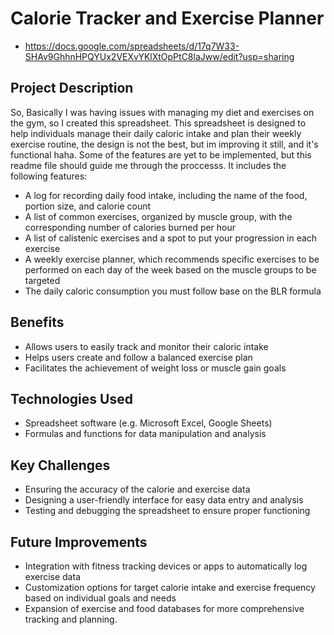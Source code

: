 # Calorie Tracker and Exercise Planner
- https://docs.google.com/spreadsheets/d/17q7W33-SHAv9GhhnHPQYUx2VEXvYKlXtOpPtC8laJww/edit?usp=sharing
## Project Description

So, Basically I was having issues with managing my diet and exercises on the gym, so I created this spreadsheet. This spreadsheet is designed to help individuals manage their daily caloric intake and plan their weekly exercise routine, the design is not the best, but im improving it still, and it's functional haha. Some of the features are yet to be implemented, but this readme file should guide me through the proccesss. It includes the following features:

- A log for recording daily food intake, including the name of the food, portion size, and calorie count
- A list of common exercises, organized by muscle group, with the corresponding number of calories burned per hour
- A list of calistenic exercises and a spot to put your progression in each exercise
- A weekly exercise planner, which recommends specific exercises to be performed on each day of the week based on the muscle groups to be targeted
- The daily caloric consumption you must follow base on the BLR formula


## Benefits

- Allows users to easily track and monitor their caloric intake
- Helps users create and follow a balanced exercise plan
- Facilitates the achievement of weight loss or muscle gain goals

## Technologies Used

- Spreadsheet software (e.g. Microsoft Excel, Google Sheets)
- Formulas and functions for data manipulation and analysis

## Key Challenges

- Ensuring the accuracy of the calorie and exercise data
- Designing a user-friendly interface for easy data entry and analysis
- Testing and debugging the spreadsheet to ensure proper functioning

## Future Improvements

- Integration with fitness tracking devices or apps to automatically log exercise data
- Customization options for target calorie intake and exercise frequency based on individual goals and needs
- Expansion of exercise and food databases for more comprehensive tracking and planning.
